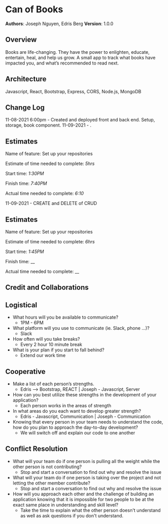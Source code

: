 # Can of Books

**Authors**:  Joseph Nguyen, Edris Berg
**Version**: 1.0.0 

## Overview
<!-- Provide a high level overview of what this application is and why you are building it, beyond the fact that it's an assignment for this class. (i.e. What's your problem domain?) -->
Books are life-changing. They have the power to enlighten, educate, entertain, heal, and help us grow. A small app to track what books have impacted you, and what’s recommended to read next.

## Architecture
<!-- Provide a detailed description of the application design. What technologies (languages, libraries, etc) you're using, and any other relevant design information. -->
Javascript, React, Bootstrap, Express, CORS, Node.js, MongoDB 

## Change Log
<!-- Use this area to document the iterative changes made to your application as each feature is successfully implemented. Use time stamps. Here's an example:

01-01-2001 4:59pm - Application now has a fully-functional express server, with a GET route for the location resource. -->
11-08-2021 6:00pm - Created and deployed front and back end. Setup, storage, book component.
11-09-2021  - .

## Estimates
<!-- See below -->
Name of feature: Set up your repositories

Estimate of time needed to complete: _5hrs_

Start time: _1:30PM_

Finish time: _7:40PM_

Actual time needed to complete: _6:10_


11-09-2021 - CREATE and DELETE of CRUD

## Estimates
<!-- See below -->
Name of feature: Set up your repositories

Estimate of time needed to complete: _6hrs_

Start time: _1:45PM_

Finish time: __

Actual time needed to complete: __

## Credit and Collaborations
<!-- Give credit (and a link) to other people or resources that helped you build this application. -->
## Logistical
 - What hours will you be available to communicate?
    - 1PM - 6PM
 - What platform will you use to communicate (ie. Slack, phone …)?
    - Slack
 - How often will you take breaks?
    - Every 2 hour 10 minute break
 - What is your plan if you start to fall behind?
    - Extend our work time

## Cooperative
 - Make a list of each person’s strengths.
    - Edris --> Bootstrap, REACT | Joseph - Javascript, Server 
 - How can you best utilize these strengths in the development of your application?
    - Each person works in the areas of strength
 - In what areas do you each want to develop greater strength?
    - Edris - Javascript, Communication | Joseph - Communication
 - Knowing that every person in your team needs to understand the code, how do you plan to approach the day-to-day development?
    - We will switch off and explain our code to one another

## Conflict Resolution
 - What will your team do if one person is pulling all the weight while the other person is not contributing?
    - Stop and start a conversation to find out why and resolve the issue
 - What will your team do if one person is taking over the project and not letting the other member contribute?
    - Stop and start a conversation to find out why and resolve the issue
 - How will you approach each other and the challenge of building an application knowing that it is impossible for two people to be at the exact same place in understanding and skill level?
    - Take the time to explain what the other person doesn't understand as well as ask questions if you don't understand.